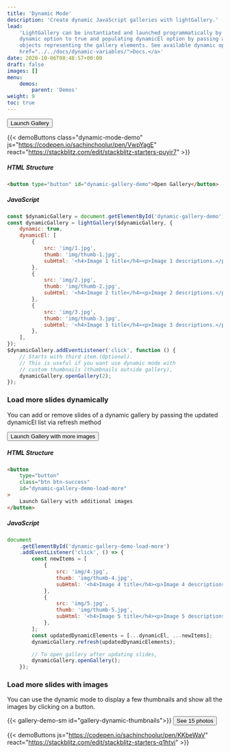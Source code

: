```yaml
---
title: 'Dynamic Mode'
description: 'Create dynamic JavaScript galleries with lightGallery.'
lead:
    'LightGallery can be instantiated and launched programmatically by setting
    dynamic option to true and populating dynamicEl option by passing array of
    objects representing the gallery elements. See available dynamic options <a
    href="../../docs/dynamic-variables/">Docs.</a>'
date: 2020-10-06T08:48:57+00:00
draft: false
images: []
menu:
    demos:
        parent: 'Demos'
weight: 9
toc: true
---
```


<div>
<button type="button" class="btn btn-success" id="dynamic-gallery-demo">Launch
Gallery</button>


{{< demoButtons
   class="dynamic-mode-demo"
   js="https://codepen.io/sachinchoolur/pen/VwpYagE"
   react="https://stackblitz.com/edit/stackblitz-starters-puyir7" >}}


</div>

##### HTML Structure

```html
<button type="button" id="dynamic-gallery-demo">Open Gallery</button>
```

##### JavaScript

```js
const $dynamicGallery = document.getElementById('dynamic-gallery-demo');
const dynamicGallery = lightGallery($dynamicGallery, {
    dynamic: true,
    dynamicEl: [
        {
            src: 'img/1.jpg',
            thumb: 'img/thumb-1.jpg',
            subHtml: '<h4>Image 1 title</h4><p>Image 1 descriptions.</p>',
        },
        {
            src: 'img/2.jpg',
            thumb: 'img/thumb-2.jpg',
            subHtml: '<h4>Image 2 title</h4><p>Image 2 descriptions.</p>',
        },
        {
            src: 'img/3.jpg',
            thumb: 'img/thumb-3.jpg',
            subHtml: '<h4>Image 3 title</h4><p>Image 3 descriptions.</p>',
        },
    ],
});
$dynamicGallery.addEventListener('click', function () {
    // Starts with third item.(Optional).
    // This is useful if you want use dynamic mode with
    // custom thumbnails (thumbnails outside gallery),
    dynamicGallery.openGallery(2);
});
```

### Load more slides dynamically

You can add or remove slides of a dynamic gallery by passing the updated
dynamicEl list via refresh method

<button type="button" class="btn btn-success"
id="dynamic-gallery-demo-load-more"> Launch Gallery with more images </button>

##### HTML Structure

```html
<button
    type="button"
    class="btn btn-success"
    id="dynamic-gallery-demo-load-more"
>
    Launch Gallery with additional images
</button>
```

##### JavaScript

```js
document
    .getElementById('dynamic-gallery-demo-load-more')
    .addEventListener('click', () => {
        const newItems = [
            {
                src: 'img/4.jpg',
                thumb: 'img/thumb-4.jpg',
                subHtml: '<h4>Image 4 title</h4><p>Image 4 descriptions.</p>',
            },
            {
                src: 'img/5.jpg',
                thumb: 'img/thumb-5.jpg',
                subHtml: '<h4>Image 5 title</h4><p>Image 5 descriptions.</p>',
            },
        ];
        const updatedDynamicElements = [...dynamicEl, ...newItems];
        dynamicGallery.refresh(updatedDynamicElements);

        // To open gallery after updating slides,
        dynamicGallery.openGallery();
    });
```

### Load more slides with images

You can use the dynamic mode to display a few thumbnails and show all the images by clicking on a button.


<div class="dynamic-mode-images">
    {{< gallery-demo-sm id="gallery-dynamic-thumbnails">}}
    <button type="button" class="btn btn-dynamic"
        id="dynamic-mode-images" >
        See 15 photos
    </button>
</div>


{{< demoButtons
   js="https://codepen.io/sachinchoolur/pen/KKbeWaV"
   react="https://stackblitz.com/edit/stackblitz-starters-q1htvi" >}}
